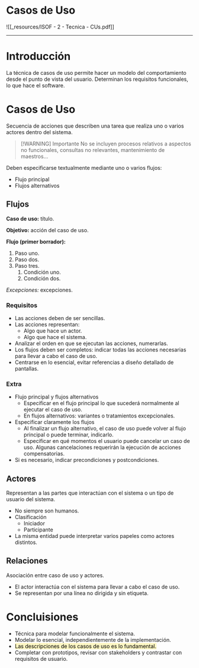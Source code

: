 # Casos de Uso
![[_resources/ISOF - 2 - Tecnica - CUs.pdf]]

---

# Introducción
La técnica de casos de uso permite hacer un modelo del comportamiento desde el punto de vista del usuario.
Determinan los requisitos funcionales, lo que hace el software.

# Casos de Uso
Secuencia de acciones que describen una tarea que realiza uno o varios actores dentro del sistema.
>[!WARNING] Importante
> No se incluyen procesos relativos a aspectos no funcionales, consultas no relevantes, mantenimiento de maestros...

Deben especificarse textualmente mediante uno o varios flujos:
- Flujo principal
- Flujos alternativos

## Flujos

**Caso de uso:** título.

**Objetivo:** acción del caso de uso.

**Flujo (primer borrador):**
1. Paso uno.
2. Paso dos.
3. Paso tres.
	1. Condición uno.
	2. Condición dos.

*Excepciones:* excepciones.

### Requisitos
- Las acciones deben de ser sencillas.
- Las acciones representan:
	- Algo que hace un actor.
	- Algo que hace el sistema.
- Analizar el orden en que se ejecutan las acciones, numerarlas.
- Los flujos deben ser completos: indicar todas las acciones necesarias para llevar a cabo el caso de uso.
- Centrarse en lo esencial, evitar referencias a diseño detallado de pantallas.

### Extra
- Flujo principal y flujos alternativos
	- Especificar en el flujo principal lo que sucederá normalmente al ejecutar el caso de uso.
	- En flujos alternativos: variantes o tratamientos excepcionales.
- Especificar claramente los flujos
	- Al finalizar un flujo alternativo, el caso de uso puede volver al flujo principal o puede terminar, indicarlo.
	- Especificar en qué momentos el usuario puede cancelar un caso de uso. Algunas cancelaciones requerirán la ejecución de acciones compensatorias.
- Si es necesario, indicar precondiciones y postcondiciones.

## Actores
Representan a las partes que interactúan con el sistema o un tipo de usuario del sistema.

- No siempre son humanos.
- Clasificación
	- Iniciador
	- Participante
- La misma entidad puede interpretar varios papeles como actores distintos.

## Relaciones
Asociación entre caso de uso y actores.

- El actor interactúa con el sistema para llevar a cabo el caso de uso.
- Se representan por una línea no dirigida y sin etiqueta.

# Concluisiones
- Técnica para modelar funcionalmente el sistema.
- Modelar lo esencial, independientemente de la implementación.
- <mark style="background: #FFF3A3A6;">Las descripciones de los casos de uso es lo fundamental.</mark>
- Completar con prototipos, revisar con stakeholders y contrastar con requisitos de usuario.